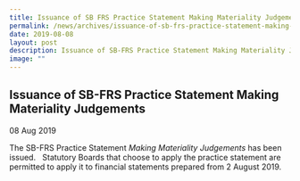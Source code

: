 ```yaml
---
title: Issuance of SB FRS Practice Statement Making Materiality Judgements
permalink: /news/archives/issuance-of-sb-frs-practice-statement-making-materiality-judgements/
date: 2019-08-08
layout: post
description: Issuance of SB-FRS Practice Statement Making Materiality Judgements
image: ""
---
```

Issuance of SB-FRS Practice Statement Making Materiality Judgements
-------------------------------------------------------------------

08 Aug 2019

The SB-FRS Practice Statement _Making Materiality Judgements_ has been issued.   Statutory Boards that choose to apply the practice statement are permitted to apply it to financial statements prepared from 2 August 2019.